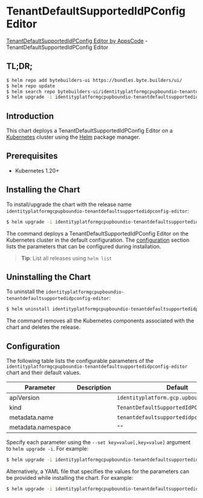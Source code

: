 # TenantDefaultSupportedIdPConfig Editor

[TenantDefaultSupportedIdPConfig Editor by AppsCode](https://byte.builders) - TenantDefaultSupportedIdPConfig Editor

## TL;DR;

```bash
$ helm repo add bytebuilders-ui https://bundles.byte.builders/ui/
$ helm repo update
$ helm search repo bytebuilders-ui/identityplatformgcpupboundio-tenantdefaultsupportedidpconfig-editor --version=v0.4.18
$ helm upgrade -i identityplatformgcpupboundio-tenantdefaultsupportedidpconfig-editor bytebuilders-ui/identityplatformgcpupboundio-tenantdefaultsupportedidpconfig-editor -n default --create-namespace --version=v0.4.18
```

## Introduction

This chart deploys a TenantDefaultSupportedIdPConfig Editor on a [Kubernetes](http://kubernetes.io) cluster using the [Helm](https://helm.sh) package manager.

## Prerequisites

- Kubernetes 1.20+

## Installing the Chart

To install/upgrade the chart with the release name `identityplatformgcpupboundio-tenantdefaultsupportedidpconfig-editor`:

```bash
$ helm upgrade -i identityplatformgcpupboundio-tenantdefaultsupportedidpconfig-editor bytebuilders-ui/identityplatformgcpupboundio-tenantdefaultsupportedidpconfig-editor -n default --create-namespace --version=v0.4.18
```

The command deploys a TenantDefaultSupportedIdPConfig Editor on the Kubernetes cluster in the default configuration. The [configuration](#configuration) section lists the parameters that can be configured during installation.

> **Tip**: List all releases using `helm list`

## Uninstalling the Chart

To uninstall the `identityplatformgcpupboundio-tenantdefaultsupportedidpconfig-editor`:

```bash
$ helm uninstall identityplatformgcpupboundio-tenantdefaultsupportedidpconfig-editor -n default
```

The command removes all the Kubernetes components associated with the chart and deletes the release.

## Configuration

The following table lists the configurable parameters of the `identityplatformgcpupboundio-tenantdefaultsupportedidpconfig-editor` chart and their default values.

|     Parameter      | Description |                       Default                        |
|--------------------|-------------|------------------------------------------------------|
| apiVersion         |             | <code>identityplatform.gcp.upbound.io/v1beta1</code> |
| kind               |             | <code>TenantDefaultSupportedIdPConfig</code>         |
| metadata.name      |             | <code>tenantdefaultsupportedidpconfig</code>         |
| metadata.namespace |             | <code>""</code>                                      |


Specify each parameter using the `--set key=value[,key=value]` argument to `helm upgrade -i`. For example:

```bash
$ helm upgrade -i identityplatformgcpupboundio-tenantdefaultsupportedidpconfig-editor bytebuilders-ui/identityplatformgcpupboundio-tenantdefaultsupportedidpconfig-editor -n default --create-namespace --version=v0.4.18 --set apiVersion=identityplatform.gcp.upbound.io/v1beta1
```

Alternatively, a YAML file that specifies the values for the parameters can be provided while
installing the chart. For example:

```bash
$ helm upgrade -i identityplatformgcpupboundio-tenantdefaultsupportedidpconfig-editor bytebuilders-ui/identityplatformgcpupboundio-tenantdefaultsupportedidpconfig-editor -n default --create-namespace --version=v0.4.18 --values values.yaml
```
